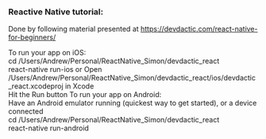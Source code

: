 ### Reactive Native tutorial:

Done by following material presented at
https://devdactic.com/react-native-for-beginners/

To run your app on iOS:  
   cd /Users/Andrew/Personal/ReactNative_Simon/devdactic_react  
   react-native run-ios
   or 
   Open /Users/Andrew/Personal/ReactNative_Simon/devdactic_react/ios/devdactic_react.xcodeproj in Xcode  
   Hit the Run button
To run your app on Android:  
   Have an Android emulator running (quickest way to get started), or a device connected  
   cd /Users/Andrew/Personal/ReactNative_Simon/devdactic_react  
   react-native run-android

